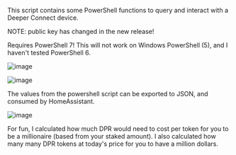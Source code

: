 This script contains some PowerShell functions to query and interact with a Deeper Connect device.

NOTE: public key has changed in the new release!

Requires PowerShell 7! This will not work on Windows PowerShell (5), and I haven't tested PowerShell 6. 

![image](https://github.com/OutOfThisPlanet/Deeper-PowerShell/assets/42836083/2177feaa-d007-4cf5-bca9-f95b7f3e3727)

![image](https://github.com/OutOfThisPlanet/Deeper-PowerShell/assets/42836083/78d5bafa-654e-47c5-a640-7fb8f9e3bced)

The values from the powershell script can be exported to JSON, and consumed by HomeAssistant.

![image](https://github.com/OutOfThisPlanet/Deeper-PowerShell/assets/42836083/93fdbc12-fae5-428c-a6e9-a5890e61f209)

For fun, I calculated how much DPR would need to cost per token for you to be a millionaire (based from your staked amount).
I also calculated how many many DPR tokens at today's price for you to have a million dollars. 
